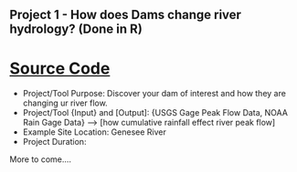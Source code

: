 ## Project 1 - How does Dams change river hydrology? (Done in R)
# [Source Code](https://github.com/gp86041/gepuprojects.github.io/edit/master/project1.r)

>
- Project/Tool Purpose: Discover your dam of interest and how they are changing ur river flow.
- Project/Tool {Input} and [Output]: {USGS Gage Peak Flow Data, NOAA Rain Gage Data} --> [how cumulative rainfall effect river peak flow]
- Example Site Location: Genesee River
- Project Duration:



More to come....
